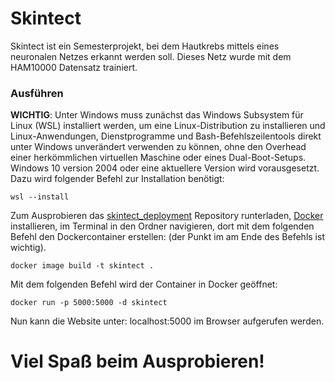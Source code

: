 # Skintect
Skintect ist ein Semesterprojekt, bei dem Hautkrebs mittels eines neuronalen Netzes erkannt werden soll. Dieses Netz wurde mit dem HAM10000 Datensatz trainiert.

### Ausführen
**WICHTIG**: Unter Windows muss zunächst das Windows Subsystem für Linux (WSL) installiert werden, um  eine Linux-Distribution zu installieren und Linux-Anwendungen, Dienstprogramme und Bash-Befehlszeilentools direkt unter Windows unverändert verwenden zu können, ohne den Overhead einer herkömmlichen virtuellen Maschine oder eines Dual-Boot-Setups. Windows 10 version 2004 oder eine aktuellere Version wird vorausgesetzt.<br> 
Dazu wird folgender Befehl zur Installation benötigt:

```
wsl --install
```

Zum Ausprobieren das [skintect_deployment](https://github.com/flowlow969/skintect_deployment) Repository runterladen, [Docker](https://docs.docker.com/get-docker/) installieren, im Terminal in den Ordner navigieren, dort mit dem folgenden Befehl den Dockercontainer erstellen: (der Punkt im am Ende des Befehls ist wichtig). 

```docker
docker image build -t skintect .
```

Mit dem folgenden Befehl wird der Container in Docker geöffnet:

 ```docker
 docker run -p 5000:5000 -d skintect 
 ```
Nun kann die Website unter: localhost:5000 im Browser aufgerufen werden. 
# Viel Spaß beim Ausprobieren!


